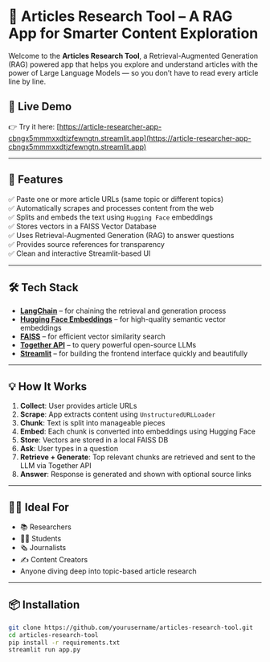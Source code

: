 # 🧠 Articles Research Tool – A RAG App for Smarter Content Exploration

Welcome to the **Articles Research Tool**, a Retrieval-Augmented Generation (RAG) powered app that helps you explore and understand articles with the power of Large Language Models — so you don’t have to read every article line by line.

## 🚀 Live Demo

👉 Try it here: [https://article-researcher-app-cbngx5mmmxxdtjzfewngtn.streamlit.app](https://article-researcher-app-cbngx5mmmxxdtjzfewngtn.streamlit.app)

---

## 📌 Features

✅ Paste one or more article URLs (same topic or different topics)  
✅ Automatically scrapes and processes content from the web  
✅ Splits and embeds the text using `Hugging Face` embeddings  
✅ Stores vectors in a FAISS Vector Database  
✅ Uses Retrieval-Augmented Generation (RAG) to answer questions  
✅ Provides source references for transparency  
✅ Clean and interactive Streamlit-based UI

---

## 🛠️ Tech Stack

- **[LangChain](https://www.langchain.com/)** – for chaining the retrieval and generation process  
- **[Hugging Face Embeddings](https://huggingface.co/)** – for high-quality semantic vector embeddings  
- **[FAISS](https://github.com/facebookresearch/faiss)** – for efficient vector similarity search  
- **[Together API](https://docs.together.ai/docs/inference)** – to query powerful open-source LLMs  
- **[Streamlit](https://streamlit.io/)** – for building the frontend interface quickly and beautifully

---

## 💡 How It Works

1. **Collect**: User provides article URLs
2. **Scrape**: App extracts content using `UnstructuredURLLoader`
3. **Chunk**: Text is split into manageable pieces
4. **Embed**: Each chunk is converted into embeddings using Hugging Face
5. **Store**: Vectors are stored in a local FAISS DB
6. **Ask**: User types in a question
7. **Retrieve + Generate**: Top relevant chunks are retrieved and sent to the LLM via Together API
8. **Answer**: Response is generated and shown with optional source links

---

## 🧑‍💻 Ideal For

- 📚 Researchers
- 🧑‍🎓 Students
- 🗞️ Journalists
- ✍️ Content Creators
- Anyone diving deep into topic-based article research

---

## 📦 Installation

```bash
git clone https://github.com/yourusername/articles-research-tool.git
cd articles-research-tool
pip install -r requirements.txt
streamlit run app.py
